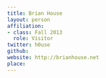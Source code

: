```yaml
---
title: Brian House
layout: person
affiliation:
- class: Fall 2013
  role: Visitor
twitter: h0use
github:
website: http://brianhouse.net
place:
---
```

